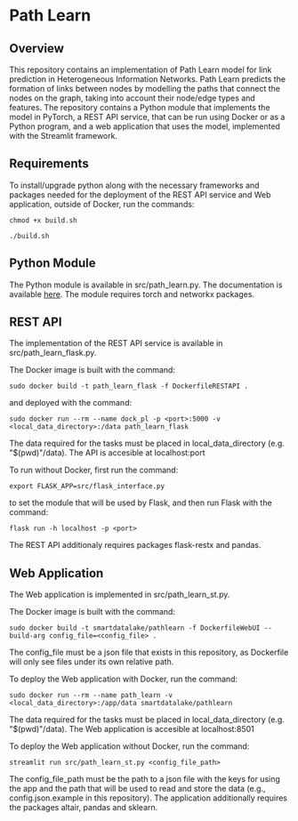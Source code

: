 # Path Learn

## Overview

This repository contains an implementation of Path Learn model for link prediction in Heterogeneous Information Networks. Path Learn predicts the formation of links between nodes by modelling the paths that connect the nodes on the graph, taking into account their node/edge types and features. The repository contains a Python module that implements the model in PyTorch, a REST API service, that can be run using Docker or as a Python program, and a web application that uses the model, implemented with the Streamlit framework.

## Requirements
To install/upgrade python along with the necessary frameworks and packages needed for the deployment of the REST API service and Web application, outside of Docker, run the commands:

```
chmod +x build.sh

./build.sh
```

## Python Module

The Python module is available in src/path_learn.py. The documentation is available [here](https://smartdatalake.github.io/pathlearn/). The module requires torch and networkx packages.


## REST API

The implementation of the REST API service is available in src/path_learn_flask.py.  

The Docker image is built with the command:

```
sudo docker build -t path_learn_flask -f DockerfileRESTAPI .
```

and deployed with the command:


```
sudo docker run --rm --name dock_pl -p <port>:5000 -v <local_data_directory>:/data path_learn_flask
```

The data required for the tasks must be placed in local_data_directory (e.g. "$(pwd)"/data). The API is accesible at localhost:port

To run without Docker, first run the command:

```
export FLASK_APP=src/flask_interface.py
```

to set the module that will be used by Flask, and then run Flask with the command:

```
flask run -h localhost -p <port>
```

The REST API additionaly requires packages flask-restx and pandas.

## Web Application

The Web application is implemented in src/path_learn_st.py.

The Docker image is built with the command:

```
sudo docker build -t smartdatalake/pathlearn -f DockerfileWebUI --build-arg config_file=<config_file> .
```

The config_file must be a json file that exists in this repository, as Dockerfile will only see files under its own relative path.

To deploy the Web application with Docker, run the command:

```
sudo docker run --rm --name path_learn -v <local_data_directory>:/app/data smartdatalake/pathlearn
```

The data required for the tasks must be placed in local_data_directory (e.g. "$(pwd)"/data). The Web application is accesible at localhost:8501

To deploy the Web application without Docker, run the command:

```
streamlit run src/path_learn_st.py <config_file_path>
```

The config_file_path must be the path to a json file with the keys for using the app and the path that will be used to read and store the data (e.g., config.json.example in this repository). The application additionally requires the packages altair, pandas and sklearn.

